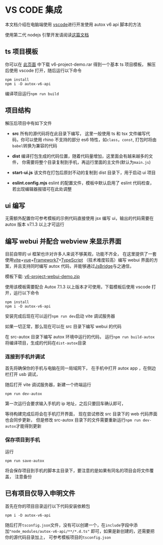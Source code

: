# VS CODE 集成

本文档介绍在电脑端使用 [vscode](https://code.visualstudio.com/)进行开发使用 autox v6 api 脚本的方法

使用第二代 nodejs 引擎开发请阅读[这篇文档](../nodejs/vscode.md)

## ts 项目模板

你可以在 [此页面](https://github.com/aiselp/AutoX/releases/tag/v7.1.2) 中下载 v6-project-demo.rar 得到一个基本 ts 项目模板，
解压后使用 vscode 打开，随后运行以下命令

```
npm install
npm i -D autox-v6-api
```

编译项目运行`npm run build`

## 项目结构

解压后项目中有如下文件

- **src** 所有的源代码将在此目录下编写，
  这里一般使用 ts 和 tsx 文件编写代码，你可以使用 rhino 不支持的部分 es6 特性，如`class`，`const`,
  打包时将由`babel`转换为兼容的代码
- **dist** 编译打包生成的代码位置，随着代码量增加，这里面会有越来越多的文件，
  你需要将整个目录复制到手机，再运行里面的主文件(默认为`main.js`)
- **start-ui.js** 该文件在打包后原封不动的复制到 dist 目录下，用于启动 ui 项目

- **eslint.config.mjs** eslint 的配置文件，模板中默认启用了 eslint 代码检查，若出现编辑器报错可在此处调整

## ui 编写

无需额外配置你可参考模板的示例代码直接使用 jsx 编写 ui，输出的代码需要在 autox 版本 v7.1.3 以上才可运行

## 编写 webui 并配合 webview 来显示界面

目前自带的 ui 框架也许对许多人来说不够美观，功能不齐全，
在这里提供了一套使用[vite](https://cn.vitejs.dev/)+[vue](https://cn.vuejs.org/)+[Framework7](https://framework7.io/)+[TypeScript](https://www.typescriptlang.org/) （技术难度较高）编写 webui 界面的方案，并且支持同时编写 autox 代码，并能够通过[JsBridge](./advanced/webViewAndHtml.md#jsbridge)与之通信，

模板下载: [v6-project-webui-demo.zip](https://github.com/aiselp/AutoX/releases/tag/v7.1.2)

使用该模板需要配合 Autox 7.1.3 以上版本才可使用，下载模板后使用 vscode 打开，运行以下命令

```
npm install
npm i -D autox-v6-api
```

安装完成后现在可以运行`npm run dev`启动 vite 调试服务器

如果一切正常，那么现在可以在 src 目录下编写 webui 的代码

在 src-autox 目录下编写 autox 环境中运行的代码，
运行`npm run build-autox`将编译项目，生成的代码在`dist-autox`目录

### 连接到手机并调试

首先将确保你的手机与电脑在同一局域网下，
在手机中打开 autox app ，在侧边栏打开 usb 调试，

随后打开 vite 调试服务器，新建一个终端运行

```
npm run dev-autox
```

第一次运行会要求输入手机的 ip 地址，之后只要回车确认即可，

等待构建完成后将会在手机打开界面，
现在尝试修改 src 目录下的 web 代码界面也会同步更新，
但是修改 src-autox 目录下的文件需要重新运行`npm run dev-autox`才能得到更新

### 保存项目到手机

运行

```
npm run save-autox
```

将会保存项目到手机的脚本主目录下，要注意的是如果有同名的项目会将文件覆盖，
注意备份

## 已有项目仅导入申明文件

首先在你的项目目录运行以下代码安装依赖包

```
npm i -D autox-v6-api
```

随后打开`tsconfig.json`文件，没有可以创建一个，在`include`字段中添加`"node_modules/autox-v6-api/**/*.d.ts"`
即可，如果是新创建的，还需要把你的源代码目录加上，
可参考模板项目的`tsconfig.json`
